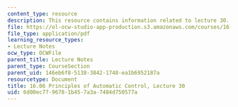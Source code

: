 ```yaml
---
content_type: resource
description: This resource contains information related to lecture 30.
file: https://ol-ocw-studio-app-production.s3.amazonaws.com/courses/16-06-principles-of-automatic-control-fall-2012/6d00ec7796781b457a3a7484d750577a_MIT16_06F12_Lecture_30.pdf
file_type: application/pdf
learning_resource_types:
- Lecture Notes
ocw_type: OCWFile
parent_title: Lecture Notes
parent_type: CourseSection
parent_uid: 146eb6f8-5138-3842-1748-ea1b6952187a
resourcetype: Document
title: 16.06 Principles of Automatic Control, Lecture 30
uid: 6d00ec77-9678-1b45-7a3a-7484d750577a
---
```

